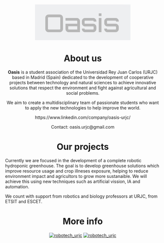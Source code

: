 <p align="center"> <a href="https://github.com/oasis-urjc/.github/blob/main/profile/LOGO OASIS@4x.png" target="blank"><img src="https://github.com/oasis-urjc/.github/blob/main/profile/LogoTemporal.png" alt="" /></a> </p>

<h1 align="center">About us</h1>

<p align="center"> 
<b>Oasis</b> is a student association of the Universidad Rey Juan Carlos (URJC) based in Madrid (Spain) dedicated to the development of cooperative projects between technology and natural sciences to achieve innovative solutions that respect the environment and fight against agricultural and social problems. 
</p>
<p align="center"> 
We aim to create a multidisciplinary team of passionate students who want to apply the new technologies to help improve the world. 
</p>
<p align="center"> 
https://www.linkedin.com/company/oasis-urjc/
</p>
<p align="center"> 
Contact: oasis.urjc@gmail.com
</p>

<h1 align="center">Our projects</h1>

Currently we are focused in the development of a complete robotic hydroponic greenhouse. The goal is to develop greenhouse solutions which improve resource usage and crop illneses exposure, helping to reduce environment impact and agricultors to grow more sustanaible. We will achieve this using new techniques such as artificial vission, IA and automation. 

We count with support from robotics and biology professors at URJC, from ETSIT and ESCET. 
<h1 align="center">More info</h1>

<p align="center"> 
<a href="https://twitter.com/OasisUrjc" target="blank"><img align="center" src="https://raw.githubusercontent.com/rahuldkjain/github-profile-readme-generator/master/src/images/icons/Social/twitter.svg" alt="robotech_urjc" height="60" width="60" /></a> 
<a href="https://www.instagram.com/oasis_urjc/" target="blank"><img align="center" src="https://raw.githubusercontent.com/rahuldkjain/github-profile-readme-generator/master/src/images/icons/Social/instagram.svg" alt="robotech_urjc" height="60" width="60" /></a>
</p>
